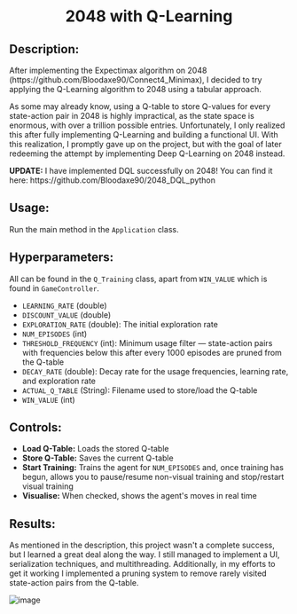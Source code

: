 <h1 align="center">2048 with Q-Learning</h1>

<h2>Description:</h2>
<p>
After implementing the Expectimax algorithm on 2048 (https://github.com/Bloodaxe90/Connect4_Minimax), I decided to try applying the Q-Learning algorithm to 2048 using a tabular approach.
</p>
<p>
As some may already know, using a Q-table to store Q-values for every state-action pair in 2048 is highly impractical, as the state space is enormous, with over a trillion possible entries. Unfortunately, I only realized this after fully implementing Q-Learning and building a functional UI. With this realization, I promptly gave up on the project, but with the goal of later redeeming the attempt by implementing Deep Q-Learning on 2048 instead.
</p>
<p>
<strong>UPDATE:</strong> I have implemented DQL successfully on 2048! You can find it here: https://github.com/Bloodaxe90/2048_DQL_python
</p>

<h2>Usage:</h2>
<p>Run the main method in the <code>Application</code> class.</p>

<h2>Hyperparameters:</h2>
<p>All can be found in the <code>Q_Training</code> class, apart from <code>WIN_VALUE</code> which is found in <code>GameController</code>.</p>
<ul>
  <li><code>LEARNING_RATE</code> (double)</li>
  <li><code>DISCOUNT_VALUE</code> (double)</li>
  <li><code>EXPLORATION_RATE</code> (double): The initial exploration rate</li>
  <li><code>NUM_EPISODES</code> (int)</li>
  <li><code>THRESHOLD_FREQUENCY</code> (int): Minimum usage filter — state-action pairs with frequencies below this after every 1000 episodes are pruned from the Q-table</li>
  <li><code>DECAY_RATE</code> (double): Decay rate for the usage frequencies, learning rate, and exploration rate</li>
  <li><code>ACTUAL_Q_TABLE</code> (String): Filename used to store/load the Q-table</li>
  <li><code>WIN_VALUE</code> (int)</li>
</ul>

<h2>Controls:</h2>
<ul>
  <li><strong>Load Q-Table:</strong> Loads the stored Q-table</li>
  <li><strong>Store Q-Table:</strong> Saves the current Q-table</li>
  <li><strong>Start Training:</strong> Trains the agent for <code>NUM_EPISODES</code> and, once training has begun, allows you to pause/resume non-visual training and stop/restart visual training</li>
  <li><strong>Visualise:</strong> When checked, shows the agent's moves in real time</li>
</ul>

<h2>Results:</h2>
<p>
As mentioned in the description, this project wasn't a complete success, but I learned a great deal along the way. I still managed to implement a UI, serialization techniques, and multithreading. Additionally, in my efforts to get it working I implemented a pruning system to remove rarely visited state-action pairs from the Q-table.
</p>

![image](https://github.com/user-attachments/assets/7f7e049e-1861-463b-9575-773e9d479bc3)





